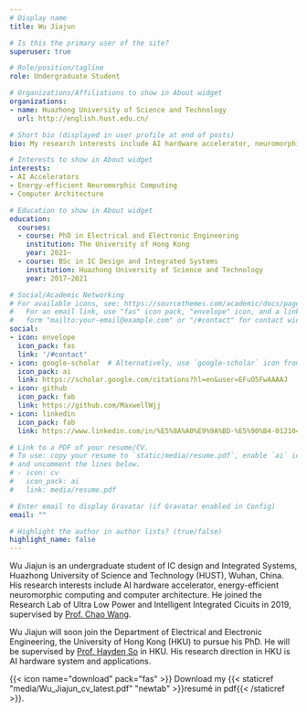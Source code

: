 ```yaml
---
# Display name
title: Wu Jiajun

# Is this the primary user of the site?
superuser: true

# Role/position/tagline
role: Undergraduate Student

# Organizations/Affiliations to show in About widget
organizations:
- name: Huazhong University of Science and Technology
  url: http://english.hust.edu.cn/

# Short bio (displayed in user profile at end of posts)
bio: My research interests include AI hardware accelerator, neuromorphic computing and computer architecture.

# Interests to show in About widget
interests:
- AI Accelerators
- Energy-efficient Neuromorphic Computing
- Computer Architecture

# Education to show in About widget
education:
  courses:
  - course: PhD in Electrical and Electronic Engineering
    institution: The University of Hong Kong
    year: 2021~
  - course: BSc in IC Design and Integrated Systems
    institution: Huazhong University of Science and Technology
    year: 2017~2021

# Social/Academic Networking
# For available icons, see: https://sourcethemes.com/academic/docs/page-builder/#icons
#   For an email link, use "fas" icon pack, "envelope" icon, and a link in the
#   form "mailto:your-email@example.com" or "/#contact" for contact widget.
social:
- icon: envelope
  icon_pack: fas
  link: '/#contact'
- icon: google-scholar  # Alternatively, use `google-scholar` icon from `ai` icon pack
  icon_pack: ai
  link: https://scholar.google.com/citations?hl=en&user=EFuO5FwAAAAJ
- icon: github
  icon_pack: fab
  link: https://github.com/MaxwellWjj
- icon: linkedin
  icon_pack: fab
  link: https://www.linkedin.com/in/%E5%8A%A0%E9%9A%BD-%E5%90%B4-0121041a5/

# Link to a PDF of your resume/CV.
# To use: copy your resume to `static/media/resume.pdf`, enable `ai` icons in `params.toml`, 
# and uncomment the lines below.
# - icon: cv
#   icon_pack: ai
#   link: media/resume.pdf

# Enter email to display Gravatar (if Gravatar enabled in Config)
email: ""

# Highlight the author in author lists? (true/false)
highlight_name: false
---
```


Wu Jiajun is an undergraduate student of IC design and Integrated Systems, Huazhong University of Science and Technology (HUST), Wuhan, China. His research interests include AI hardware accelerator, energy-efficient neuromorphic computing and computer architecture. He joined the Research Lab of Ultra Low Power and Intelligent Integrated Cicuits in 2019, supervised by [Prof. Chao Wang](http://faculty.hust.edu.cn/WangChao/zh_CN/index.htm).

Wu Jiajun will soon join the Department of Electrical and Electronic Engineering, the University of Hong Kong (HKU) to pursue his PhD. He will be supervised by [Prof. Hayden So](https://www.eee.hku.hk/~hso/) in HKU. His research direction in HKU is AI hardware system and applications.

{{< icon name="download" pack="fas" >}} Download my {{< staticref "media/Wu_Jiajun_cv_latest.pdf" "newtab" >}}resumé in pdf{{< /staticref >}}.
